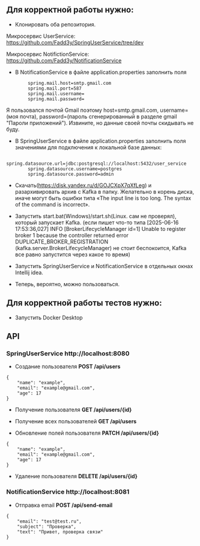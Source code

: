  ## Для корректной работы нужно:
- Клонировать оба репозитория.

Микросервис UserService:
https://github.com/Fadd3y/SpringUserService/tree/dev

Микросервис NotifictionService:
https://github.com/Fadd3y/NotificationService

- В NotificationService в файле application.properties заполнить поля 
```
        spring.mail.host=smtp.gmail.com
        spring.mail.port=587
        spring.mail.username=
        spring.mail.password=
```
Я пользовался почтой Gmail поэтому host=smtp.gmail.com, username=(моя почта), password=(пароль сгенерированный в разделе gmail "Пароли приложений"). Извините, но данные своей почты скидывать не буду.

- В SpringUserService в файле application.properties заполнить поля значениями для подключения к локальной базе данных:
```
        spring.datasource.url=jdbc:postgresql://localhost:5432/user_service
        spring.datasource.username=postgres
        spring.datasource.password=admin
```
- Скачать(https://disk.yandex.ru/d/GOJCXpX7qXfLeg) и разархивировать архив с Kafka в папку. Желательно в корень диска, иначе могут быть ошибки типа «The input line is too long. The syntax of the command is incorrect».

- Запустить start.bat(Windows)/start.sh(Linux. сам не проверял), который запускает Kafka. (если пишет что-то типа [2025-06-16 17:53:36,027] INFO [BrokerLifecycleManager id=1] Unable to register broker 1 because the controller returned error DUPLICATE_BROKER_REGISTRATION (kafka.server.BrokerLifecycleManager) не стоит беспокоится, Kafka все равно запустится через какое то время)

- Запустить SpringUserService и NotificationService в отдельных окнах Intellij idea.

- Теперь, вероятно, можно пользоваться.

## Для корректной работы тестов нужно:
- Запустить Docker Desktop
  
## API
### SpringUserService http://localhost:8080

- Создание пользователя          __POST /api/users__
```
{
    "name": "example",
    "email": "example@gmail.com",
    "age": 17
}
```
- Получение пользователя         __GET /api/users/{id}__

- Получение всех пользователей   __GET /api/users__     

- Обновление полей пользователя  __PATCH /api/users/{id}__
```
{
    "name": "example",
    "email": "example@gmail.com",
    "age": 17
}
```
- Удаление пользователя          __DELETE /api/users/{id}__

### NotificationService http://localhost:8081

- Отправка email                  __POST /api/send-email__
```
{
    "email": "test@test.ru",
    "subject": "Проверка",
    "text": "Привет, проверка связи"
}
```
